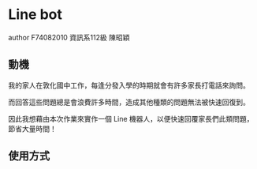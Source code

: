# Line bot 

author F74082010 資訊系112級 陳昭穎

## 動機

我的家人在敦化國中工作，每逢分發入學的時期就會有許多家長打電話來詢問。

而回答這些問題總是會浪費許多時間，造成其他種類的問題無法被快速回復到。

因此我想藉由本次作業來實作一個 Line 機器人，以便快速回覆家長們此類問題，節省大量時間！

## 使用方式
